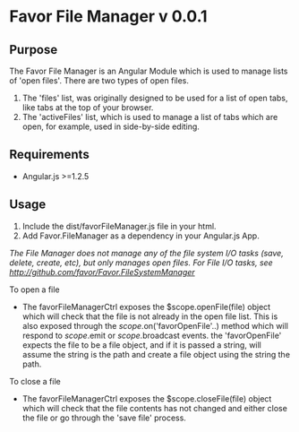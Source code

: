 Favor File Manager v 0.0.1
==========================

Purpose
-------

The Favor File Manager is an Angular Module which is used to manage lists of 'open files'. There are two types of open files. 

1. The 'files' list, was originally designed to be used for a list of open tabs, like tabs at the top of your browser. 
2. The 'activeFiles' list, which is used to manage a list of tabs which are open, for example, used in side-by-side editing. 

Requirements
------------

* Angular.js >=1.2.5

Usage
-----

1. Include the dist/favorFileManager.js file in your html.
2. Add Favor.FileManager as a dependency in your Angular.js App. 

*The File Manager does not manage any of the file system I/O tasks (save, delete, create, etc), but only manages open files. For File I/O tasks, see http://github.com/favor/Favor.FileSystemManager*

To open a file
* The favorFileManagerCtrl exposes the $scope.openFile(file) object which will check that the file is not already in the open file list. This is also exposed through the $scope.$on('favorOpenFile'..) method which will respond to $scope.$emit or $scope.$broadcast events. the 'favorOpenFile' expects the file to be a file object, and if it is passed a string, will assume the string is the path and create a file object using the string the path. 

To close a file
* The favorFileManagerCtrl exposes the $scope.closeFile(file) object which will check that the file contents has not changed and either close the file or go through the 'save file' process. 